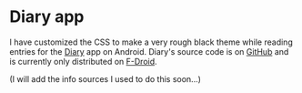 # Diary app

I have customized the CSS to make a very rough black theme while reading
entries for the [Diary](https://billthefarmer.github.io/diary/) app on Android.
Diary's source code is on [GitHub](https://github.com/billthefarmer/diary) and
is currently only distributed on [F-Droid](https://f-droid.org/packages/org.billthefarmer.diary/).

(I will add the info sources I used to do this soon...)

